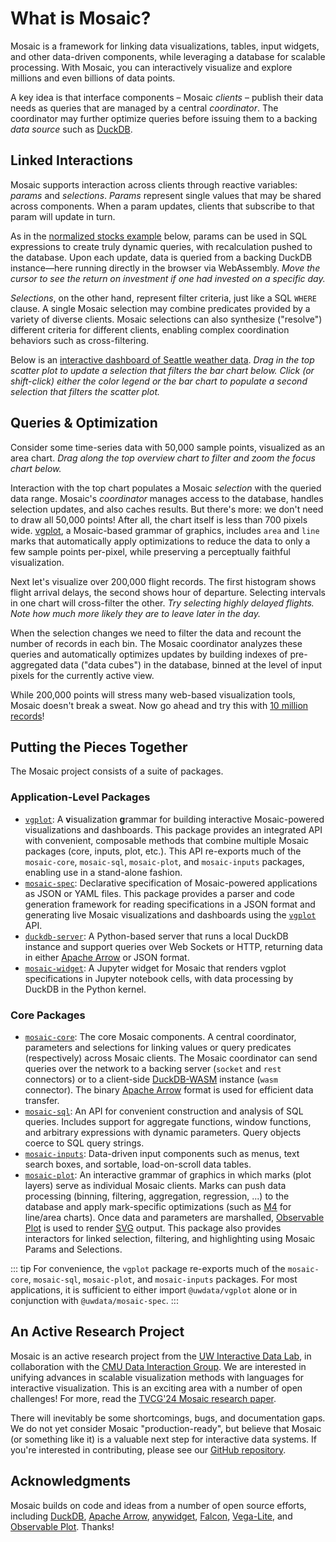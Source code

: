 <script setup>
  import { coordinator } from '@uwdata/vgplot';
  coordinator().clear();
</script>

# What is Mosaic?

Mosaic is a framework for linking data visualizations, tables, input widgets, and other data-driven components, while leveraging a database for scalable processing. With Mosaic, you can interactively visualize and explore millions and even billions of data points.

A key idea is that interface components &ndash; Mosaic _clients_ &ndash; publish their data needs as queries that are managed by a central _coordinator_. The coordinator may further optimize queries before issuing them to a backing _data source_ such as [DuckDB](/duckdb/).

## Linked Interactions

Mosaic supports interaction across clients through reactive variables: _params_ and _selections_.
_Params_ represent single values that may be shared across components. When a param updates, clients that subscribe to that param will update in turn.

As in the [normalized stocks example](/examples/normalize) below, params can be used in SQL expressions to create truly dynamic queries, with recalculation pushed to the database.
Upon each update, data is queried from a backing DuckDB instance—here running directly in the browser via WebAssembly.
_Move the cursor to see the return on investment if one had invested on a specific day._

<Example spec="/specs/yaml/normalize.yaml" />

_Selections_, on the other hand, represent filter criteria, just like a SQL `WHERE` clause.
A single Mosaic selection may combine predicates provided by a variety of diverse clients.
Mosaic selections can also synthesize ("resolve") different criteria for different clients, enabling complex coordination behaviors such as cross-filtering.

Below is an [interactive dashboard of Seattle weather data](/examples/weather).
_Drag in the top scatter plot to update a selection that filters the bar chart below. Click (or shift-click) either the color legend or the bar chart to populate a second selection that filters the scatter plot._

<Example spec="/specs/yaml/weather.yaml" />

## Queries & Optimization

Consider some time-series data with 50,000 sample points, visualized as an area chart. _Drag along the top overview chart to filter and zoom the focus chart below._

<Example spec="/specs/yaml/overview-detail.yaml" />

Interaction with the top chart populates a Mosaic _selection_ with the queried data range. Mosaic's _coordinator_ manages access to the database, handles selection updates, and also caches results.
But there's more: we don't need to draw all 50,000 points! After all, the chart itself is less than 700 pixels wide. [vgplot](/vgplot/), a Mosaic-based grammar of graphics, includes `area` and `line` marks that automatically apply optimizations to reduce the data to only a few sample points per-pixel, while preserving a perceptually faithful visualization.

Next let's visualize over 200,000 flight records. The first histogram shows flight arrival delays, the second shows hour of departure. Selecting intervals in one chart will cross-filter the other. _Try selecting highly delayed flights. Note how much more likely they are to leave later in the day._

<Example spec="/specs/yaml/crossfilter.yaml" />

When the selection changes we need to filter the data and recount the number of records in each bin. The Mosaic coordinator analyzes these queries and automatically optimizes updates by building indexes of pre-aggregated data ("data cubes") in the database, binned at the level of input pixels for the currently active view.

While 200,000 points will stress many web-based visualization tools, Mosaic doesn't break a sweat. Now go ahead and try this with [10 million records](/examples/flights-10m)!

## Putting the Pieces Together

The Mosaic project consists of a suite of packages.

### Application-Level Packages

* [`vgplot`](/vgplot/):
  A **v**isualization **g**rammar for building interactive Mosaic-powered visualizations and dashboards.
  This package provides an integrated API with convenient, composable methods that combine multiple Mosaic packages (core, inputs, plot, etc.). This API re-exports much of the `mosaic-core`, `mosaic-sql`, `mosaic-plot`, and `mosaic-inputs` packages, enabling use in a stand-alone fashion.
* [`mosaic-spec`](/spec/):
  Declarative specification of Mosaic-powered applications as JSON or YAML files.
  This package provides a parser and code generation framework for reading specifications in a JSON format and generating live Mosaic visualizations and dashboards using the [`vgplot`](/vgplot/) API.
* [`duckdb-server`](/server/):
  A Python-based server that runs a local DuckDB instance and support queries over Web Sockets or HTTP, returning data in either [Apache Arrow](https://arrow.apache.org/) or JSON format.
* [`mosaic-widget`](/jupyter/):
  A Jupyter widget for Mosaic that renders vgplot specifications in Jupyter notebook cells, with data processing by DuckDB in the Python kernel.

### Core Packages

* [`mosaic-core`](/core/):
  The core Mosaic components.
  A central coordinator, parameters and selections for linking values or query predicates (respectively) across Mosaic clients. The Mosaic coordinator can send queries over the network to a backing server (`socket` and `rest` connectors) or to a client-side [DuckDB-WASM](https://duckdb.org/2021/10/29/duckdb-wasm.html) instance (`wasm` connector). The binary [Apache Arrow](https://arrow.apache.org/) format is used for efficient data transfer.
* [`mosaic-sql`](/sql/):
  An API for convenient construction and analysis of SQL queries.
  Includes support for aggregate functions, window functions, and arbitrary expressions with dynamic parameters. Query objects coerce to SQL query strings.
* [`mosaic-inputs`](/inputs/):
  Data-driven input components such as menus, text search boxes, and sortable, load-on-scroll data tables.
* [`mosaic-plot`](https://github.com/uwdata/mosaic/tree/main/packages/plot):
  An interactive grammar of graphics in which marks (plot layers) serve as individual Mosaic clients.
  Marks can push data processing (binning, filtering, aggregation, regression, ...) to the database and apply mark-specific optimizations (such as [M4](https://observablehq.com/@uwdata/m4-scalable-time-series-visualization) for line/area charts).
  Once data and parameters are marshalled, [Observable Plot](https://observablehq.com/plot) is used to render [SVG](https://developer.mozilla.org/en-US/docs/Web/SVG) output.
  This package also provides interactors for linked selection, filtering, and highlighting using Mosaic Params and Selections.

::: tip
For convenience, the `vgplot` package re-exports much of the `mosaic-core`, `mosaic-sql`, `mosaic-plot`, and `mosaic-inputs` packages. For most applications, it is sufficient to either import `@uwdata/vgplot` alone or in conjunction with `@uwdata/mosaic-spec`.
:::

## An Active Research Project

Mosaic is an active research project from the [UW Interactive Data Lab](https://idl.cs.washington.edu/), in collaboration with the [CMU Data Interaction Group](https://dig.cmu.edu/).
We are interested in unifying advances in scalable visualization methods with languages for interactive visualization.
This is an exciting area with a number of open challenges!
For more, read the [TVCG'24 Mosaic research paper](https://idl.cs.washington.edu/papers/mosaic).

There will inevitably be some shortcomings, bugs, and documentation gaps.
We do not yet consider Mosaic "production-ready", but believe that Mosaic (or something like it) is a valuable next step for interactive data systems.
If you're interested in contributing, please see our [GitHub repository](https://github.com/uwdata/mosaic).

## Acknowledgments

Mosaic builds on code and ideas from a number of open source efforts, including [DuckDB](https://duckdb.org/), [Apache Arrow](https://arrow.apache.org/), [anywidget](https://anywidget.dev/), [Falcon](https://github.com/vega/falcon), [Vega-Lite](https://vega.github.io/vega-lite/), and [Observable Plot](https://observablehq.com/plot/). Thanks!